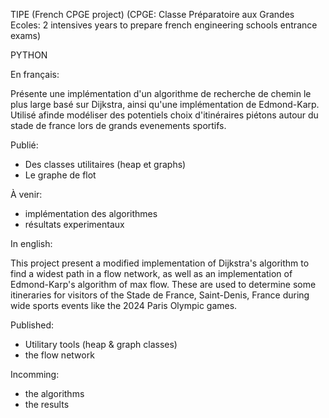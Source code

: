 TIPE 
(French CPGE project)
(CPGE: Classe Préparatoire aux Grandes Ecoles: 2 intensives years to prepare french engineering schools entrance exams)

PYTHON

En français:

Présente une implémentation d'un algorithme de recherche de chemin le plus large basé sur Dijkstra, ainsi qu'une implémentation de Edmond-Karp.
Utilisé afinde modéliser des potentiels choix d'itinéraires piétons autour du stade de france lors de grands evenements sportifs.

Publié:
- Des classes utilitaires (heap et graphs)
- Le graphe de flot


À venir:
- implémentation des algorithmes
- résultats experimentaux

In english:

This project present a modified implementation of Dijkstra's algorithm to find a widest path in a flow network, as well as an implementation of Edmond-Karp's algorithm
of max flow. 
These are used to determine some itineraries for visitors of the Stade de France, Saint-Denis, France during wide sports events like the 2024 Paris Olympic games.

Published:
- Utilitary tools (heap & graph classes)
- the flow network

Incomming:
- the algorithms
- the results


